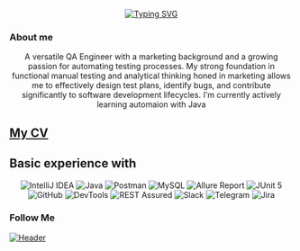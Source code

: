 
<p align="center">
<a href="https://git.io/typing-svg"><img src="https://readme-typing-svg.herokuapp.com?font=Caveat&weight=700&size=72&pause=1000&color=RSB53&random=false&width=600&height=200&lines=Howdy!++Oksana's+Here!" alt="Typing SVG" /></a>
  <!--  <img align src="path here / about.gif" /> --!>  
</p>

### About me
<p align="center">
A versatile QA Engineer with a marketing background and a growing passion for automating testing processes. My strong foundation in functional manual testing and analytical thinking honed in marketing allows me to effectively design test plans, identify bugs, and contribute significantly to software development lifecycles.
  I'm currently actively learning automaion with Java
</p>

## [My CV](https://docs.google.com/document/d/1wb62jG5rLv6G4eR4PyBDL9nVfbnAk8O007hZ0K4zasw/edit?usp=sharing)

## Basic experience with

<p align="center">
    <img title="IntelliJ IDEA" src="https://img.shields.io/badge/-IntelliJ%20IDEA-ffc933?style=for-the-badge">
    <img title="Java" src="https://img.shields.io/badge/-Java-7e06ff?logo=java&style=for-the-badge">
    <img title="Postman" src="https://img.shields.io/badge/Postman-090909?style=for-the-badge&logo=postman">
    <img title="MySQL" src="https://img.shields.io/badge/MySQL-090909?style=for-the-badge&logo=mysql">
    <img title="Allure Report" src="https://img.shields.io/badge/-Allure%20Report-ffc933?style=for-the-badge">
    <img title="JUnit 5" src="https://img.shields.io/badge/-JUnit%205-ffc933?logo=junit5&style=for-the-badge">
    <img title="GitHub" src="https://img.shields.io/badge/-GitHub-7e06ff?logo=github&style=for-the-badge">
    <img title="DevTools" src="https://img.shields.io/badge/DevTools-090909?style=for-the-badge&logo=googlechrome">
    <img title="REST Assured" src="https://img.shields.io/badge/-REST%20Assured-7e06ff?style=for-the-badge">
    <img title="Slack" src="https://img.shields.io/badge/-Slack-ffc933?logo=slack&style=for-the-badge">
    <img title="Telegram" src="https://img.shields.io/badge/-Telegram-7e06ff?logo=telegram&style=for-the-badge">
    <img title="Jira" src="https://img.shields.io/badge/-Jira-ffc933?logo=jira&style=for-the-badge">
</p>

### Follow Me

[![Header](https://img.shields.io/badge/Linkedin-090909?style=for-the-badge&logo=linkedin&logoColor=0073b1)](https://www.linkedin.com/in/oksana-kazanchuk-a62661286/)

